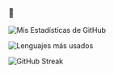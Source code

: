 ### 👋
![Mis Estadísticas de GitHub](https://github-readme-stats.vercel.app/api?username=neutronbomb23&show_icons=true)

![Lenguajes más usados](https://github-readme-stats.vercel.app/api/top-langs/?username=neutronbomb23&layout=compact)

![GitHub Streak](https://github-readme-streak-stats.herokuapp.com/?user=neutronbomb23)
<!--
**neutronbomb23/neutronbomb23** is a ✨ _special_ ✨ repository because its `README.md` (this file) appears on your GitHub profile.

Here are some ideas to get you started:

- 🔭 I’m currently working on ...
- 🌱 I’m currently learning ...
- 👯 I’m looking to collaborate on ...
- 🤔 I’m looking for help with ...
- 💬 Ask me about ...
- 📫 How to reach me: ...
- 😄 Pronouns: ...
- ⚡ Fun fact: ...
-->
